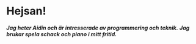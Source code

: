 # Hejsan! #
***Jag heter Aidin och är intresserade av programmering och teknik.***
***Jag brukar spela schack och piano i mitt fritid.***

